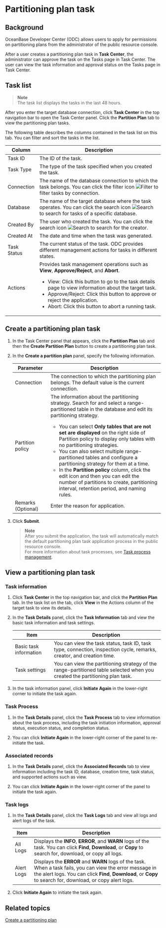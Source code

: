 # Partitioning plan task



## Background

OceanBase Developer Center (ODC) allows users to apply for permissions on partitioning plans from the administrator of the public resource console.

After a user creates a partitioning plan task in **Task Center**, the administrator can approve the task on the Tasks page in Task Center. The user can view the task information and approval status on the Tasks page in Task Center.

## Task list

> **Note**  
> The task list displays the tasks in the last 48 hours.

After you enter the target database connection, click **Task Center** in the top navigation bar to open the Task Center panel. Click the **Partition Plan** tab to view the partitioning plan tasks.


The following table describes the columns contained in the task list on this tab. You can filter and sort the tasks in the list.

| **Column** | **Description** |
|---------|-----------------------------------------------------------------------------------------------------------------------------------------------------------------------------------------------------------------------------------------------------------------------------|
| Task ID | The ID of the task.  |
| Task Type | The type of the task specified when you created the task.  |
| Connection | The name of the database connection to which the task belongs.  You can click the filter icon ![Filter](https://help-static-aliyun-doc.aliyuncs.com/assets/img/zh-CN/0583667361/p352180.jpg) to filter tasks by connection.  |
| Database | The name of the target database where the task operates. You can click the search icon ![Search](https://help-static-aliyun-doc.aliyuncs.com/assets/img/zh-CN/5526247461/p416691.jpg) to search for tasks of a specific database.  |
| Created By | The user who created the task.  You can click the search icon ![Search](https://help-static-aliyun-doc.aliyuncs.com/assets/img/zh-CN/5526247461/p416691.jpg) to search for the creator.  |
| Created At | The date and time when the task was generated.  |
| Task Status | The current status of the task. ODC provides different management actions for tasks in different states.  |
| Actions | Provides task management operations such as **View**, **Approve/Reject**, and **Abort**.  <ul><li> View: Click this button to go to the task details page to view information about the target task.  </li><li> Approve/Reject: Click this button to approve or reject the application.   </li><li> Abort: Click this button to abort a running task. </li></ul> |

## Create a partitioning plan task


1. In the Task Center panel that appears, click the **Partition Plan** tab and then the **Create Partition Plan** button to create a partitioning plan task.


2. In the **Create a partition plan** panel, specify the following information.

   | **Parameter** | **Description** |
   |---------|--------------------------------------------------------------------------------------------------------------------------------------------------------------------------------------------------------------------------------------------------------------------------------------------------|
   | Connection | The connection to which the partitioning plan belongs. The default value is the current connection.  |
   | Partition policy | The information about the partitioning strategy. Search for and select a range-partitioned table in the database and edit its partitioning strategy.  <ul><li> You can select **Only tables that are not set are displayed** on the right side of Partition policy to display only tables with no partitioning strategies.  </li><li> You can also select multiple range-partitioned tables and configure a partitioning strategy for them at a time.  </li><li> In the **Partition policy** column, click the edit icon and then you can edit the number of partitions to create, partitioning interval, retention period, and naming rules. </li></ul> |
   | Remarks (Optional) | Enter the reason for application.  |

3. Click **Submit**.

   > **Note**  
   > After you submit the application, the task will automatically match the default partitioning plan task application process in the public resource console.  
   > For more information about task processes, see [Task process management](../../6.web-odc-user-guide/4.web-odc-public-resource-management/4.web-odc-task-process.md).



## View a partitioning plan task

### **Task information**


1. Click **Task Center** in the top navigation bar, and click the **Partition Plan** tab. In the task list on the tab, click **View** in the Actions column of the target task to view its details.


2. In the **Task Details** panel, click the **Task Information** tab and view the basic task information and task settings.

   | Item | Description |
   |---------|--------------------------------------------------------------------------------|
   | Basic task information | You can view the task status, task ID, task type, connection, inspection cycle, remarks, creator, and creation time.  |
   | Task settings | You can view the partitioning strategy of the range-partitioned table selected when you created the partitioning plan task.  |

3. In the task information panel, click **Initiate Again** in the lower-right corner to initiate the task again.

### **Task Process**

1. In the **Task Details** panel, click the **Task Process** tab to view information about the task process, including the task initiation information, approval status, execution status, and completion status.


2. You can click **Initiate Again** in the lower-right corner of the panel to re-initiate the task.

### Associated records

1. In the **Task Details** panel, click the **Associated Records** tab to view information including the task ID, database, creation time, task status, and supported actions such as view.

2. You can click **Initiate Again** in the lower-right corner of the panel to initiate the task again.

### Task logs

1. In the **Task Details** panel, click the **Task Logs** tab and view all logs and alert logs of the task.

   | Item | Description |
   |------|-----------------------------------------------------------------------------------------------------------------------------|
   | All Logs | Displays the **INFO**, **ERROR**, and **WARN** logs of the task.  You can click **Find**, **Download**, or **Copy** to search for, download, or copy all logs.  |
   | Alert Logs | Displays the **ERROR** and **WARN** logs of the task. When a task fails, you can view the error message in the alert logs.  You can click **Find**, **Download**, or **Copy** to search for, download, or copy alert logs.  |

2. Click **Initiate Again** to initiate the task again.


## Related topics


[Create a partitioning plan](../../7.client-odc-user-guide/5.client-odc-use-tools/3.client-odc-partition-scheme.md)